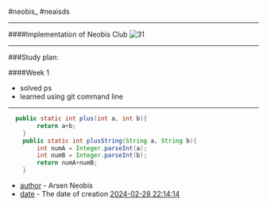 #neobis_
#neaisds
___
####Implementation of Neobis Club
![31](https://sun9-33.userapi.com/impg/f2GLGuO8jG6Ny1Fz9nYLvG0AB-94eH0eail2AA/aBlXhreB4nI.jpg?size=1656x932&quality=95&sign=48479225b7e75ccac577aa56d6abf065&type=album)
___
###Study plan:

####Week 1
* solved ps
* learned using git command line 
___

```java
  public static int plus(int a, int b){
        return a+b;
    }
    public static int plusString(String a, String b){
        int numA = Integer.parseInt(a);
        int numB = Integer.parseInt(b);
        return numA+numB;
    }
```
* <u>author</u> - Arsen Neobis
* <u>date</u> - The date of creation <u>2024-02-28 22:14:14</u>
